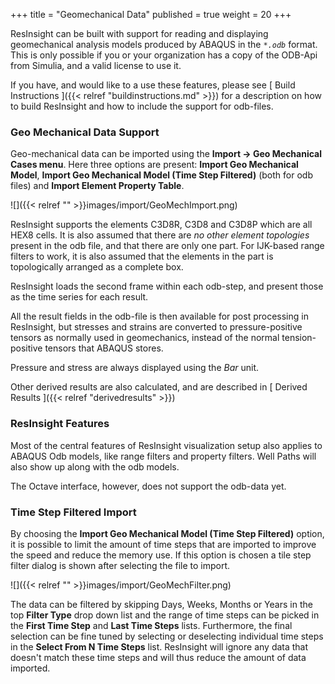 +++
title = "Geomechanical Data"
published = true
weight = 20
+++

ResInsight can be built with support for reading and displaying geomechanical analysis models produced by ABAQUS in the _`*.odb`_ format. This is only possible if you or your organization has a copy of the ODB-Api from Simulia, and a valid license to use it. 

If you have, and would like to a use these features, please see [ Build Instructions ]({{< relref "buildinstructions.md" >}}) for a description on how to build ResInsight and how to include the support for odb-files.

### Geo Mechanical Data Support
Geo-mechanical data can be imported using the **Import -> Geo Mechanical Cases menu**. Here three options are present: **Import Geo Mechanical Model**, **Import Geo Mechanical Model (Time Step Filtered)**  (both for odb files) and **Import Element Property Table**.


![]({{< relref "" >}}images/import/GeoMechImport.png)

ResInsight supports the elements C3D8R, C3D8 and C3D8P which are all HEX8 cells. It is also assumed that there are *no other element topologies* present in the odb file, and that there are only one part. For IJK-based range filters to work, it is also assumed that the elements in the part is topologically arranged as a complete box.
 
ResInsight loads the second frame within each odb-step, and present those as the time series for each result.

All the result fields in the odb-file is then available for post processing in ResInsight, but stresses and strains are converted to pressure-positive tensors as normally used in geomechanics, instead of the normal tension-positive tensors that ABAQUS stores.

Pressure and stress are always displayed using the *Bar* unit.

Other derived results are also calculated, and are described in [ Derived Results ]({{< relref "derivedresults" >}}) 

### ResInsight Features
Most of the central features of ResInsight visualization setup also applies to ABAQUS Odb models, like range filters and property filters. Well Paths will also show up along with the odb models.

The Octave interface, however, does not support the odb-data yet.

### Time Step Filtered Import
By choosing the **Import Geo Mechanical Model (Time Step Filtered)** option, it is possible to limit the amount of time steps that are imported to improve the speed and reduce the memory use. If this option is chosen a tile step filter dialog is shown after selecting the file to import.

![]({{< relref "" >}}images/import/GeoMechFilter.png)

The data can be filtered by skipping Days, Weeks, Months or Years in the top **Filter Type** drop down list and the range of time steps can be picked in the **First Time Step** and **Last Time Steps** lists. Furthermore, the final selection can be fine tuned by selecting or deselecting individual time steps in the **Select From N Time Steps** list. ResInsight will ignore any data that doesn't match these time steps and will thus reduce the amount of data imported.
